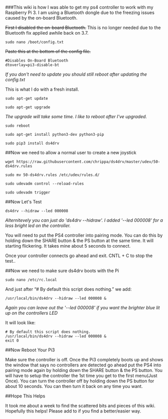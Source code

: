 ###This wiki is how I was able to get my ps4 controller to work with my Raspberry Pi 3. I am using a Bluetooth dongle due to the freezing issues caused by the on-board Bluetooth.

~~First I disabled the on-board Bluetooth.~~
This is no longer needed due to the Bluetooth fix applied awhile back on 3.7.

    sudo nano /boot/config.txt

~~Paste this at the bottom of the config file.~~

    #Disables On-Board Bluetooth
    dtoverlay=pi3-disable-bt

_If you don't need to update you should still reboot after updating the config.txt_

This is what I do with a fresh install. 

    sudo apt-get update 

    sudo apt-get upgrade

_The upgrade will take some time. I like to reboot after I've upgraded._

    sudo reboot

    sudo apt-get install python3-dev python3-pip

    sudo pip3 install ds4drv

##Now we need to allow a normal user to create a new joystick

    wget https://raw.githubusercontent.com/chrippa/ds4drv/master/udev/50-ds4drv.rules

    sudo mv 50-ds4drv.rules /etc/udev/rules.d/

    sudo udevadm control --reload-rules

    sudo udevadm trigger

##Now Let's Test

    ds4drv --hidraw --led 000008

_Alternitevely you can just do 'ds4drv --hidraw'. I added '--led 000008' for a less bright led on the controller._


You will need to put the PS4 controller into pairing mode. You can do this by holding down the SHARE button & the PS button at the same time. It will starting flickering. It takes mine about 5 seconds to connect.

Once your controller connects go ahead and exit. CNTL + C to stop the test..

##Now we need to make sure ds4drv boots with the Pi

    sudo nano /etc/rc.local
    
And just after “# By default this script does nothing.” we add:

    /usr/local/bin/ds4drv --hidraw --led 000008 &

_Again you can leave out the '--led 000008' if you want the brighter blue lit up on the controllers LED_

It will look like:

    # By default this script does nothing.
    /usr/local/bin/ds4drv --hidraw --led 000008 &
    exit 0

##Now Reboot Your Pi3

Make sure the controller is off. Once the Pi3 completely boots up and shows the window that says no controllers are detected go ahead put the PS4 into pairing mode again by holding down the SHARE button & the PS button. You will have to setup the controller the 1st time you get to the first menu(Just Once). You can turn the controller off by holding down the PS button for about 10 seconds. You can then turn it back on any time you want.

##Hope This Helps

It took me about a week to find the scattered bits and pieces of this wiki. Hopefully this helps! Please add to if you find a better/easier way.
